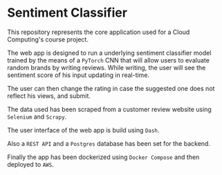 # Sentiment Classifier

This repository represents the core application used for a Cloud Computing's course project.


The web app is designed to run a underlying sentiment classifier model trained by the means of a `PyTorch` CNN that will allow users to evaluate random brands by writing reviews. While writing, the user will see the sentiment score of his input updating in real-time.

The user can then change the rating in case the suggested one does not reflect his views, and submit.

The data used has been scraped from a customer review website using `Selenium` and `Scrapy`.

The user interface of the web app is build using `Dash`. 

Also a `REST API` and a `Postgres` database has been set for the backend.

Finally the app has been dockerized using `Docker Compose` and then deployed to `AWS`.



